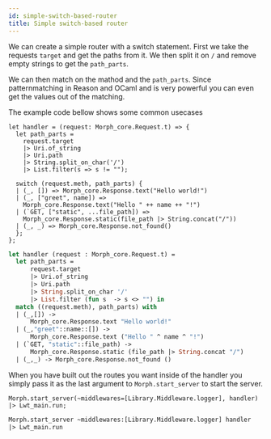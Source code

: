 ```yaml
---
id: simple-switch-based-router
title: Simple switch-based router
---
```


We can create a simple router with a switch statement. First we take the requests `target` and get the paths from it. We then split it on `/` and remove empty strings to get the `path_parts`.

We can then match on the mathod and the `path_parts`. Since patternmatching in Reason and OCaml and is very powerful you can even get the values out of the matching.

The example code bellow shows some common usecases

<!--DOCUSAURUS_CODE_TABS-->
<!--Reason-->

```reason
let handler = (request: Morph_core.Request.t) => {
  let path_parts =
    request.target
    |> Uri.of_string
    |> Uri.path
    |> String.split_on_char('/')
    |> List.filter(s => s != "");

  switch (request.meth, path_parts) {
  | (_, []) => Morph_core.Response.text("Hello world!")
  | (_, ["greet", name]) =>
    Morph_core.Response.text("Hello " ++ name ++ "!")
  | (`GET, ["static", ...file_path]) =>
    Morph_core.Response.static(file_path |> String.concat("/"))
  | (_, _) => Morph_core.Response.not_found()
  };
};
```

<!--OCaml-->

```ocaml
let handler (request : Morph_core.Request.t) =
  let path_parts =
      request.target
      |> Uri.of_string
      |> Uri.path
      |> String.split_on_char '/'
      |> List.filter (fun s  -> s <> "") in
  match ((request.meth), path_parts) with
  | (_,[]) ->
      Morph_core.Response.text "Hello world!"
  | (_,"greet"::name::[]) ->
      Morph_core.Response.text ("Hello " ^ name ^ "!")
  | (`GET, "static"::file_path) ->
      Morph_core.Response.static (file_path |> String.concat "/")
  | (_,_) -> Morph_core.Response.not_found ()
```

<!--END_DOCUSAURUS_CODE_TABS-->

When you have built out the routes you want inside of the handler you simply pass it as the last argument to `Morph.start_server` to start the server.

<!--DOCUSAURUS_CODE_TABS-->
<!--Reason-->

```reason
Morph.start_server(~middlewares=[Library.Middleware.logger], handler)
|> Lwt_main.run;
```

<!--OCaml-->

```ocaml
Morph.start_server ~middlewares:[Library.Middleware.logger] handler
|> Lwt_main.run
```

<!--END_DOCUSAURUS_CODE_TABS-->
